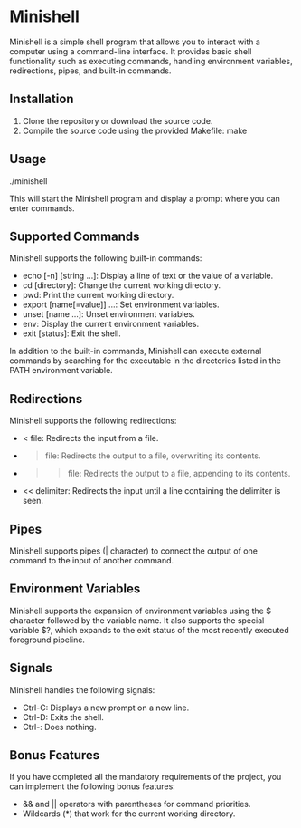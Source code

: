 # Minishell

Minishell is a simple shell program that allows you to interact with a computer using a command-line interface. It provides basic shell functionality such as executing commands, handling environment variables, redirections, pipes, and built-in commands.

## Installation

1. Clone the repository or download the source code.
2. Compile the source code using the provided Makefile: make

## Usage

  ./minishell

This will start the Minishell program and display a prompt where you can enter commands.

## Supported Commands

Minishell supports the following built-in commands:

- echo [-n] [string ...]: Display a line of text or the value of a variable.
- cd [directory]: Change the current working directory.
- pwd: Print the current working directory.
- export [name[=value]] ...: Set environment variables.
- unset [name ...]: Unset environment variables.
- env: Display the current environment variables.
- exit [status]: Exit the shell.

In addition to the built-in commands, Minishell can execute external commands by searching for the executable in the directories listed in the PATH environment variable.

## Redirections

Minishell supports the following redirections:

- < file: Redirects the input from a file.
- > file: Redirects the output to a file, overwriting its contents.
- >> file: Redirects the output to a file, appending to its contents.
- << delimiter: Redirects the input until a line containing the delimiter is seen.

## Pipes

Minishell supports pipes (| character) to connect the output of one command to the input of another command.

## Environment Variables

Minishell supports the expansion of environment variables using the $ character followed by the variable name. It also supports the special variable $?, which expands to the exit status of the most recently executed foreground pipeline.

## Signals

Minishell handles the following signals:

- Ctrl-C: Displays a new prompt on a new line.
- Ctrl-D: Exits the shell.
- Ctrl-\: Does nothing.

## Bonus Features

If you have completed all the mandatory requirements of the project, you can implement the following bonus features:

- && and || operators with parentheses for command priorities.
- Wildcards (*) that work for the current working directory.
